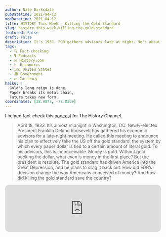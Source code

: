 ```yaml
---
author: Nate Barksdale
pubDatetime: 2021-04-12
modDatetime: 2021-04-12
title: HISTORY This Week - Killing the Gold Standard
slug: history-this-week-killing-the-gold-standard
featured: False
draft: False
description: It's 1933. FDR gathers advisors late at night. He's about to announce a plan that kills the gold standard and alters US economic history.
tags:
  - 🔍 Fact-checking
  - 🎙️ Podcasts
  - 🇭 History.com
  - 📉 Economics
  - 🇺🇸 United States
  - 🏛️ Government
  - 💵 Currency
haiku: |
  Gold's long reign is done,
  Paper breaks its metal chain,
  Future takes new form.
coordinates: [38.9072, -77.0369]
---
```


I helped fact-check this [podcast](https://open.spotify.com/episode/0vyDBGTG3cznkBDM4w4ISn?si=Jf8CFflOQJ6-Sw3WknPuEQ) for The History Channel.

> April 18, 1933. It’s almost midnight in Washington, DC. Newly-elected President Franklin Delano Roosevelt has gathered his economic advisors for a late-night meeting. He called this meeting to announce his plan to effectively take the US off the gold standard, the system by which every paper dollar is tied to a certain amount of literal gold. To his advisors, this is inconceivable. Money is gold. Without gold backing the dollar, what even is money in the first place? But the president is resolute. The gold standard has driven America into the Great Depression, and he plans to drag it back out. How did FDR’s decision change the way Americans conceived of money? And how did killing the gold standard save the country?

<iframe style="border-radius:12px" src="https://open.spotify.com/embed/episode/0vyDBGTG3cznkBDM4w4ISn?utm_source=generator" width="100%" height="152" frameBorder="0" allowfullscreen="" allow="autoplay; clipboard-write; encrypted-media; fullscreen; picture-in-picture" loading="lazy"></iframe>
